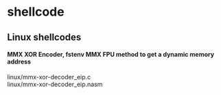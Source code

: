 # shellcode

## Linux shellcodes
#### MMX XOR Encoder, fstenv MMX FPU method to get a dynamic memory address
 linux/mmx-xor-decoder_eip.c  
 linux/mmx-xor-decoder_eip.nasm  
